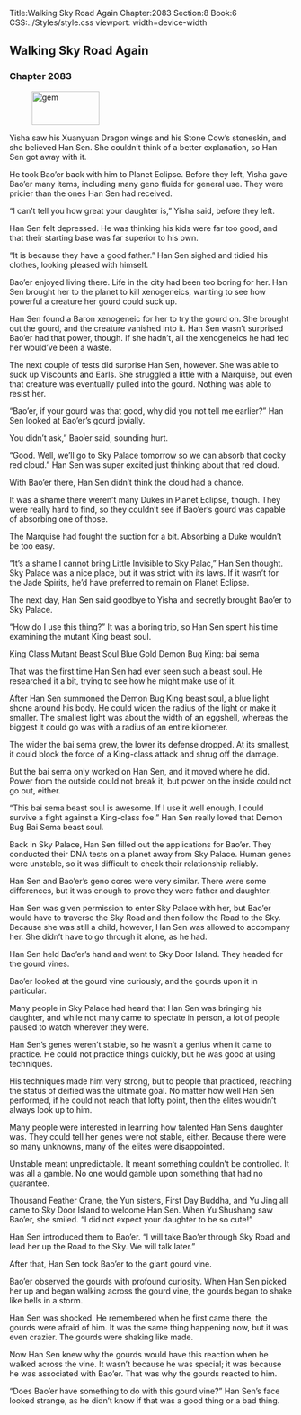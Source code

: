 Title:Walking Sky Road Again 
Chapter:2083 
Section:8 
Book:6 
CSS:../Styles/style.css 
viewport: width=device-width
  
## Walking Sky Road Again
### Chapter 2083
  
<figure>
	<img src="../Images/gem.gif" alt="gem" id="gem" width="120" height="60" />
</figure>
  

  
Yisha saw his Xuanyuan Dragon wings and his Stone Cow’s stoneskin, and she believed Han Sen. She couldn’t think of a better explanation, so Han Sen got away with it.

He took Bao’er back with him to Planet Eclipse. Before they left, Yisha gave Bao’er many items, including many geno fluids for general use. They were pricier than the ones Han Sen had received.

“I can’t tell you how great your daughter is,” Yisha said, before they left.

Han Sen felt depressed. He was thinking his kids were far too good, and that their starting base was far superior to his own.

“It is because they have a good father.” Han Sen sighed and tidied his clothes, looking pleased with himself.

Bao’er enjoyed living there. Life in the city had been too boring for her. Han Sen brought her to the planet to kill xenogeneics, wanting to see how powerful a creature her gourd could suck up.

Han Sen found a Baron xenogeneic for her to try the gourd on. She brought out the gourd, and the creature vanished into it. Han Sen wasn’t surprised Bao’er had that power, though. If she hadn’t, all the xenogeneics he had fed her would’ve been a waste.

The next couple of tests did surprise Han Sen, however. She was able to suck up Viscounts and Earls. She struggled a little with a Marquise, but even that creature was eventually pulled into the gourd. Nothing was able to resist her.

“Bao’er, if your gourd was that good, why did you not tell me earlier?” Han Sen looked at Bao’er’s gourd jovially.

You didn’t ask,” Bao’er said, sounding hurt.

“Good. Well, we’ll go to Sky Palace tomorrow so we can absorb that cocky red cloud.” Han Sen was super excited just thinking about that red cloud.

With Bao’er there, Han Sen didn’t think the cloud had a chance.

It was a shame there weren’t many Dukes in Planet Eclipse, though. They were really hard to find, so they couldn’t see if Bao’er’s gourd was capable of absorbing one of those.

The Marquise had fought the suction for a bit. Absorbing a Duke wouldn’t be too easy.

“It’s a shame I cannot bring Little Invisible to Sky Palac,” Han Sen thought. Sky Palace was a nice place, but it was strict with its laws. If it wasn’t for the Jade Spirits, he’d have preferred to remain on Planet Eclipse.

The next day, Han Sen said goodbye to Yisha and secretly brought Bao’er to Sky Palace.

“How do I use this thing?” It was a boring trip, so Han Sen spent his time examining the mutant King beast soul.

King Class Mutant Beast Soul Blue Gold Demon Bug King: bai sema

That was the first time Han Sen had ever seen such a beast soul. He researched it a bit, trying to see how he might make use of it.

After Han Sen summoned the Demon Bug King beast soul, a blue light shone around his body. He could widen the radius of the light or make it smaller. The smallest light was about the width of an eggshell, whereas the biggest it could go was with a radius of an entire kilometer.

The wider the bai sema grew, the lower its defense dropped. At its smallest, it could block the force of a King-class attack and shrug off the damage.

But the bai sema only worked on Han Sen, and it moved where he did. Power from the outside could not break it, but power on the inside could not go out, either.

“This bai sema beast soul is awesome. If I use it well enough, I could survive a fight against a King-class foe.” Han Sen really loved that Demon Bug Bai Sema beast soul.

Back in Sky Palace, Han Sen filled out the applications for Bao’er. They conducted their DNA tests on a planet away from Sky Palace. Human genes were unstable, so it was difficult to check their relationship reliably.

Han Sen and Bao’er’s geno cores were very similar. There were some differences, but it was enough to prove they were father and daughter.

Han Sen was given permission to enter Sky Palace with her, but Bao’er would have to traverse the Sky Road and then follow the Road to the Sky. Because she was still a child, however, Han Sen was allowed to accompany her. She didn’t have to go through it alone, as he had.

Han Sen held Bao’er’s hand and went to Sky Door Island. They headed for the gourd vines.

Bao’er looked at the gourd vine curiously, and the gourds upon it in particular.

Many people in Sky Palace had heard that Han Sen was bringing his daughter, and while not many came to spectate in person, a lot of people paused to watch wherever they were.

Han Sen’s genes weren’t stable, so he wasn’t a genius when it came to practice. He could not practice things quickly, but he was good at using techniques.

His techniques made him very strong, but to people that practiced, reaching the status of deified was the ultimate goal. No matter how well Han Sen performed, if he could not reach that lofty point, then the elites wouldn’t always look up to him.

Many people were interested in learning how talented Han Sen’s daughter was. They could tell her genes were not stable, either. Because there were so many unknowns, many of the elites were disappointed.

Unstable meant unpredictable. It meant something couldn’t be controlled. It was all a gamble. No one would gamble upon something that had no guarantee.

Thousand Feather Crane, the Yun sisters, First Day Buddha, and Yu Jing all came to Sky Door Island to welcome Han Sen. When Yu Shushang saw Bao’er, she smiled. “I did not expect your daughter to be so cute!”

Han Sen introduced them to Bao’er. “I will take Bao’er through Sky Road and lead her up the Road to the Sky. We will talk later.”

After that, Han Sen took Bao’er to the giant gourd vine.

Bao’er observed the gourds with profound curiosity. When Han Sen picked her up and began walking across the gourd vine, the gourds began to shake like bells in a storm.

Han Sen was shocked. He remembered when he first came there, the gourds were afraid of him. It was the same thing happening now, but it was even crazier. The gourds were shaking like made.

Now Han Sen knew why the gourds would have this reaction when he walked across the vine. It wasn’t because he was special; it was because he was associated with Bao’er. That was why the gourds reacted to him.

“Does Bao’er have something to do with this gourd vine?” Han Sen’s face looked strange, as he didn’t know if that was a good thing or a bad thing.